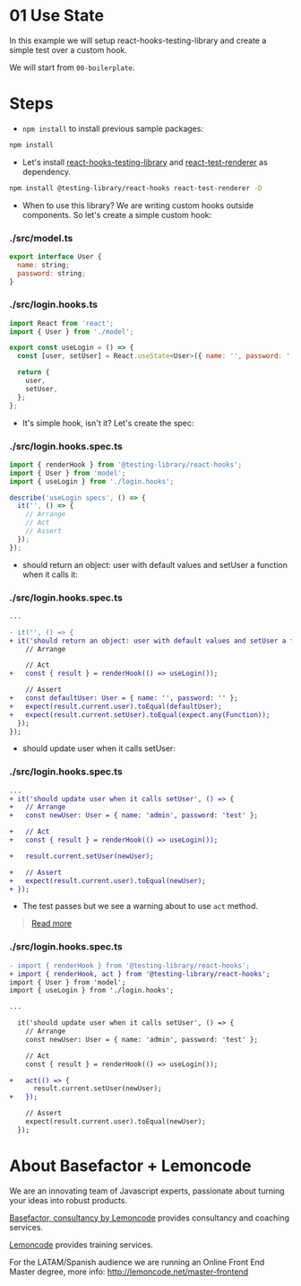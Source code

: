 # 01 Use State

In this example we will setup react-hooks-testing-library and create a simple test over a custom hook.

We will start from `00-boilerplate`.

# Steps

- `npm install` to install previous sample packages:

```bash
npm install
```

- Let's install [react-hooks-testing-library](https://github.com/testing-library/react-hooks-testing-library) and [react-test-renderer](https://www.npmjs.com/package/react-test-renderer) as dependency.

```bash
npm install @testing-library/react-hooks react-test-renderer -D
```

- When to use this library? We are writing custom hooks outside components. So let's create a simple custom hook:

### ./src/model.ts

```javascript
export interface User {
  name: string;
  password: string;
}

```

### ./src/login.hooks.ts

```javascript
import React from 'react';
import { User } from './model';

export const useLogin = () => {
  const [user, setUser] = React.useState<User>({ name: '', password: '' });

  return {
    user,
    setUser,
  };
};

```

- It's simple hook, isn't it? Let's create the spec:

### ./src/login.hooks.spec.ts

```javascript
import { renderHook } from '@testing-library/react-hooks';
import { User } from 'model';
import { useLogin } from './login.hooks';

describe('useLogin specs', () => {
  it('', () => {
    // Arrange
    // Act
    // Assert
  });
});

```

- should return an object: user with default values and setUser a function when it calls it:

### ./src/login.hooks.spec.ts

```diff
...

- it('', () => {
+ it('should return an object: user with default values and setUser a function when it calls it', () => {
    // Arrange

    // Act
+   const { result } = renderHook(() => useLogin());

    // Assert
+   const defaultUser: User = { name: '', password: '' };
+   expect(result.current.user).toEqual(defaultUser);
+   expect(result.current.setUser).toEqual(expect.any(Function));
  });
});

```

- should update user when it calls setUser:

### ./src/login.hooks.spec.ts

```diff
...
+ it('should update user when it calls setUser', () => {
+   // Arrange
+   const newUser: User = { name: 'admin', password: 'test' };

+   // Act
+   const { result } = renderHook(() => useLogin());

+   result.current.setUser(newUser);

+   // Assert
+   expect(result.current.user).toEqual(newUser);
+ });

```

- The test passes but we see a warning about to use `act` method.

> [Read more](https://reactjs.org/docs/test-utils.html#act)

### ./src/login.hooks.spec.ts

```diff
- import { renderHook } from '@testing-library/react-hooks';
+ import { renderHook, act } from '@testing-library/react-hooks';
import { User } from 'model';
import { useLogin } from './login.hooks';

...

  it('should update user when it calls setUser', () => {
    // Arrange
    const newUser: User = { name: 'admin', password: 'test' };

    // Act
    const { result } = renderHook(() => useLogin());

+   act(() => {
      result.current.setUser(newUser);
+   });

    // Assert
    expect(result.current.user).toEqual(newUser);
  });

```

# About Basefactor + Lemoncode

We are an innovating team of Javascript experts, passionate about turning your ideas into robust products.

[Basefactor, consultancy by Lemoncode](http://www.basefactor.com) provides consultancy and coaching services.

[Lemoncode](http://lemoncode.net/services/en/#en-home) provides training services.

For the LATAM/Spanish audience we are running an Online Front End Master degree, more info: http://lemoncode.net/master-frontend
